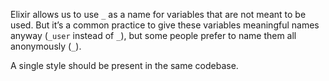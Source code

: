 Elixir allows us to use `_` as a name for variables that are not meant to be
used. But it’s a common practice to give these variables meaningful names
anyway (`_user` instead of `_`), but some people prefer to name them all anonymously (`_`).

A single style should be present in the same codebase.

